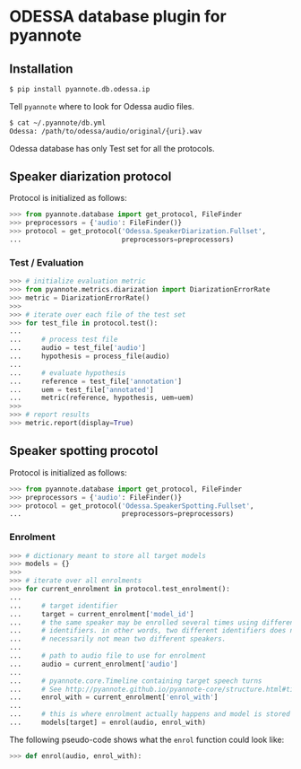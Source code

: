 # ODESSA database plugin for pyannote

## Installation

```bash
$ pip install pyannote.db.odessa.ip
```

Tell `pyannote` where to look for Odessa audio files.

```bash
$ cat ~/.pyannote/db.yml
Odessa: /path/to/odessa/audio/original/{uri}.wav
```

Odessa database has only Test set for all the protocols.

## Speaker diarization protocol


Protocol is initialized as follows:

```python
>>> from pyannote.database import get_protocol, FileFinder
>>> preprocessors = {'audio': FileFinder()}
>>> protocol = get_protocol('Odessa.SpeakerDiarization.Fullset',
...                         preprocessors=preprocessors)
```

### Test / Evaluation

```python
>>> # initialize evaluation metric
>>> from pyannote.metrics.diarization import DiarizationErrorRate
>>> metric = DiarizationErrorRate()
>>>
>>> # iterate over each file of the test set
>>> for test_file in protocol.test():
...
...     # process test file
...     audio = test_file['audio']
...     hypothesis = process_file(audio)
...
...     # evaluate hypothesis
...     reference = test_file['annotation']
...     uem = test_file['annotated']
...     metric(reference, hypothesis, uem=uem)
>>>
>>> # report results
>>> metric.report(display=True)
```

## Speaker spotting procotol

Protocol is initialized as follows:

```python
>>> from pyannote.database import get_protocol, FileFinder
>>> preprocessors = {'audio': FileFinder()}
>>> protocol = get_protocol('Odessa.SpeakerSpotting.Fullset',
...                         preprocessors=preprocessors)
```

### Enrolment

```python
>>> # dictionary meant to store all target models
>>> models = {}
>>>
>>> # iterate over all enrolments
>>> for current_enrolment in protocol.test_enrolment():
...
...     # target identifier
...     target = current_enrolment['model_id']
...     # the same speaker may be enrolled several times using different target
...     # identifiers. in other words, two different identifiers does not
...     # necessarily not mean two different speakers.
...
...     # path to audio file to use for enrolment
...     audio = current_enrolment['audio']
...
...     # pyannote.core.Timeline containing target speech turns
...     # See http://pyannote.github.io/pyannote-core/structure.html#timeline
...     enrol_with = current_enrolment['enrol_with']
...
...     # this is where enrolment actually happens and model is stored
...     models[target] = enrol(audio, enrol_with)
```

The following pseudo-code shows what the `enrol` function could look like:

```python
>>> def enrol(audio, enrol_with):
